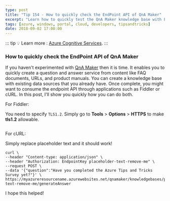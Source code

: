 ```yaml
---
type: post
title: "Tip 154 - How to quickly check the EndPoint API of QnA Maker"
excerpt: "Learn how to quickly test the QnA Maker knowledge base with Fiddler"
tags: [azure, windows, portal, cloud, developers, tipsandtricks]
date: 2018-09-02 17:00:00
---
```


::: tip
:bulb: Learn more : [Azure Cognitive Services](https://docs.microsoft.com/azure/cognitive-services?WT.mc_id=docs-azuredevtips-azureappsdev).
:::

### How to quickly check the EndPoint API of QnA Maker

If you haven't experimented with [QnA Maker](https://qnamaker.ai/) then it is time. It enables you to quickly create a question and answer service from content like FAQ documents, URLs, and product manuals. You can create a knowledge base with existing data sources that you already have. Once complete, you might want to consume the endpoint API through applications such as Fiddler or cURL. In this post, I'll show you quickly how you can do both. 

For Fiddler:

You need to specify `TLS1.2`. Simply go to **Tools** > **Options** > **HTTPS** to make **tls1.2** allowable.

<img :src="$withBase('/files/fiddlerazure1.png')">

For cURL:

Simply replace placeholder text and it should work!

```
curl \
--header "Content-type: application/json" \
--header "Authorization: EndpointKey placeholder-text-remove-me" \
--request POST \
--data '{"question":"Have you completed the Azure Tips and Tricks Survey yet?"}' \
https://myazureresourcename.azurewebsites.net/qnamaker/knowledgebases/placeholder-text-remove-me/generateAnswer
```

I hope this helped!

